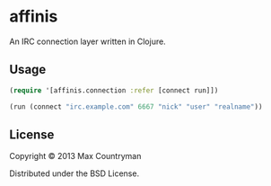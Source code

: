 # affinis

An IRC connection layer written in Clojure.

## Usage

```clojure
(require '[affinis.connection :refer [connect run]])

(run (connect "irc.example.com" 6667 "nick" "user" "realname"))
```

## License

Copyright © 2013 Max Countryman

Distributed under the BSD License.
